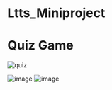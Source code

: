 # Ltts_Miniproject
# Quiz Game
![quiz](https://user-images.githubusercontent.com/86407156/125194159-bfac8800-e26d-11eb-8306-78cab8f04a12.jpg)

![image](https://user-images.githubusercontent.com/86407156/125193343-8ffb8100-e269-11eb-9dfb-0e96dd52b390.png) 
![image](https://user-images.githubusercontent.com/86407156/125193624-fcc34b00-e26a-11eb-9d90-65e6ac3b2245.png) 


